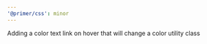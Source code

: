 ```yaml
---
'@primer/css': minor
---
```


Adding a color text link on hover that will change a color utility class
